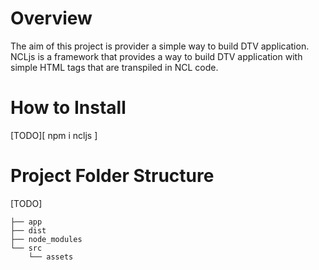 # Overview

The aim of this project is provider a simple way to build DTV application.
NCLjs is a framework that provides a way to build DTV application with simple HTML tags that are transpiled in NCL code.


# How to Install

 [TODO][ npm i ncljs ]

# Project Folder Structure
[TODO]

    ├── app
    ├── dist
    ├── node_modules
    └── src
        └── assets


